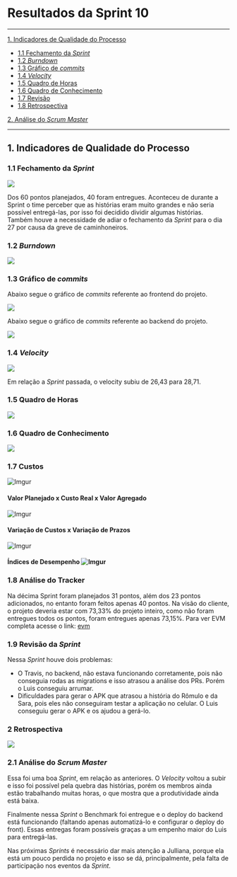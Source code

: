 # Resultados da Sprint 10
------

[1. Indicadores de Qualidade do Processo](#1-indicadores-de-qualidade-do-processo)

* [1.1 Fechamento da _Sprint_](#11-fechamento-da-sprint)
* [1.2 _Burndown_](#12-burndown)
* [1.3 Gráfico de _commits_](#13-grafico-de-commits)
* [1.4 _Velocity_](#14-velocity)
* [1.5 Quadro de Horas](#15-quadro-de-horas)
* [1.6 Quadro de Conhecimento](#16-quadro-de-conhecimento)
* [1.7 Revisão](#18-revisao-da-sprint)
* [1.8 Retrospectiva](#19-retrospectiva)

[2. Análise do _Scrum Master_](#2-análise-do-scrum-master)  

------

## 1. Indicadores de Qualidade do Processo

### 1.1 Fechamento da _Sprint_
![](images/results_sprint10.png)

Dos 60 pontos planejados, 40 foram entregues. Aconteceu de durante a Sprint o time perceber que as histórias eram muito grandes e não seria possível entregá-las, por isso foi decidido dividir algumas histórias. Também houve a necessidade de adiar o fechamento da _Sprint_ para o dia 27 por causa da greve de caminhoneiros.

### 1.2 _Burndown_

![](images/burndown_sprint10.png)

### 1.3 Gráfico de _commits_

Abaixo segue o gráfico de _commits_ referente ao frontend do projeto.

![](images/commits_frontend.png)

Abaixo segue o gráfico de _commits_ referente ao backend do projeto.

![](images/commits_backend.png)

### 1.4 _Velocity_

![](images/velocity_sprint10.png)

Em relação a _Sprint_ passada, o velocity subiu de 26,43 para 28,71.

### 1.5 Quadro de Horas

![](images/timetable_sprint10.png)

### 1.6 Quadro de Conhecimento

![](images/knowledge_framework_sprint10.png)

### 1.7 Custos
![Imgur](https://i.imgur.com/17MsyIl.png)

#### Valor Planejado x Custo Real x Valor Agregado
![Imgur](https://i.imgur.com/gXU6tcd.png)

#### Variação de Custos x Variação de Prazos
![Imgur](https://i.imgur.com/w18doHw.png)

#### Índices de Desempenho ![Imgur](https://i.imgur.com/PTC9Mo6.png)

### 1.8 Análise do Tracker
Na décima Sprint foram planejados 31 pontos, além dos 23 pontos adicionados, no entanto foram feitos apenas  40 pontos. Na visão do cliente, o projeto deveria estar com 73,33% do projeto inteiro, como não foram entregues todos os pontos, foram entregues apenas 73,15%. Para ver EVM completa acesse o link: [evm](https://docs.google.com/spreadsheets/d/1UhuJbHicONbdPg4TTNmiDS6sEkknskACSvgKSooy36A/edit#gid=0)

### 1.9 Revisão da _Sprint_

Nessa _Sprint_ houve dois problemas:

* O Travis, no backend, não estava funcionando corretamente, pois não conseguia rodas as migrations e isso atrasou a análise dos PRs. Porém o Luis conseguiu arrumar.
* Dificuldades para gerar o APK que atrasou a história do Rômulo e da Sara, pois eles não conseguiram testar a aplicação no celular. O Luis conseguiu gerar o APK e os ajudou a gerá-lo.


### 2 Retrospectiva

![](images/retrospective_sprint10.png)

### 2.1 Análise do _Scrum Master_

Essa foi uma boa _Sprint_, em relação as anteriores. O _Velocity_ voltou a subir e isso foi possível pela quebra das histórias, porém os membros ainda estão trabalhando muitas horas, o que mostra que a produtividade ainda está baixa.

Finalmente nessa _Sprint_ o Benchmark foi entregue e o deploy do backend está funcionando (faltando apenas automatizá-lo e configurar o deploy do front). Essas entregas foram possíveis graças a um empenho maior do Luis para entregá-las.

Nas próximas _Sprints_ é necessário dar mais atenção a Julliana, porque ela está um pouco perdida no projeto e isso se dá, principalmente, pela falta de participação nos eventos da _Sprint_.

